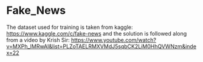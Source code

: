 # Fake_News

The dataset used for training is taken from kaggle: https://www.kaggle.com/c/fake-news and the solution is followed along from a video by Krish Sir: https://www.youtube.com/watch?v=MXPh_lMRwAI&list=PLZoTAELRMXVMdJ5sqbCK2LiM0HhQVWNzm&index=22
